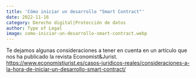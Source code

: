 ```yaml
---
title: 'Cómo iniciar un desarrollo "Smart Contract"'
date: 2022-11-16
category: Derecho digital|Protección de datos
author: Type of Legal
image: como-iniciar-un-desarrollo-smart-contract.webp
---
```


Te dejamos algunas consideraciones a tener en cuenta en un artículo que nos ha publicado la revista Economist&Jurist. https://www.economistjurist.es/casos-juridicos-reales/consideraciones-a-la-hora-de-iniciar-un-desarrollo-smart-contract/
